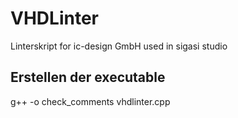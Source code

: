 # VHDLinter
Linterskript for ic-design GmbH used in sigasi studio

## Erstellen der executable
g++ -o check_comments vhdlinter.cpp
